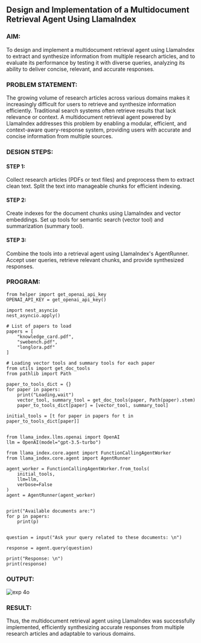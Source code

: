 ## Design and Implementation of a Multidocument Retrieval Agent Using LlamaIndex

### AIM:
To design and implement a multidocument retrieval agent using LlamaIndex to extract and synthesize information from multiple research articles, and to evaluate its performance by testing it with diverse queries, analyzing its ability to deliver concise, relevant, and accurate responses.

### PROBLEM STATEMENT:
The growing volume of research articles across various domains makes it increasingly difficult for users to retrieve and synthesize information efficiently. Traditional search systems often retrieve results that lack relevance or context. A multidocument retrieval agent powered by LlamaIndex addresses this problem by enabling a modular, efficient, and context-aware query-response system, providing users with accurate and concise information from multiple sources.
### DESIGN STEPS:

#### STEP 1:
Collect research articles (PDFs or text files) and preprocess them to extract clean text. Split the text into manageable chunks for efficient indexing.
#### STEP 2:
Create indexes for the document chunks using LlamaIndex and vector embeddings. Set up tools for semantic search (vector tool) and summarization (summary tool).
#### STEP 3:
Combine the tools into a retrieval agent using LlamaIndex's AgentRunner. Accept user queries, retrieve relevant chunks, and provide synthesized responses.
### PROGRAM:
```
from helper import get_openai_api_key
OPENAI_API_KEY = get_openai_api_key()

import nest_asyncio
nest_asyncio.apply()

# List of papers to load
papers = [
    "knowledge_card.pdf",
    "swebench.pdf",
    "longlora.pdf"
]

# Loading vector tools and summary tools for each paper
from utils import get_doc_tools
from pathlib import Path

paper_to_tools_dict = {}
for paper in papers:
    print("Loading,wait")
    vector_tool, summary_tool = get_doc_tools(paper, Path(paper).stem)
    paper_to_tools_dict[paper] = [vector_tool, summary_tool]

initial_tools = [t for paper in papers for t in paper_to_tools_dict[paper]]


from llama_index.llms.openai import OpenAI
llm = OpenAI(model="gpt-3.5-turbo")

from llama_index.core.agent import FunctionCallingAgentWorker
from llama_index.core.agent import AgentRunner

agent_worker = FunctionCallingAgentWorker.from_tools(
    initial_tools, 
    llm=llm, 
    verbose=False
)
agent = AgentRunner(agent_worker)


print("Available documents are:")
for p in papers:
    print(p)


question = input("Ask your query related to these documents: \n")

response = agent.query(question) 

print("Response: \n")
print(response)
```

### OUTPUT:
![exp 4o](https://github.com/user-attachments/assets/c65438a4-ecb9-489a-b7a6-75820bbc4ed4)


### RESULT:
Thus, the multidocument retrieval agent using LlamaIndex was successfully implemented, efficiently synthesizing accurate responses from multiple research articles and adaptable to various domains.
